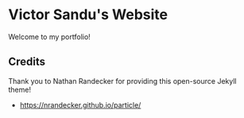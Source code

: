 # Victor Sandu's Website

Welcome to my portfolio!

## Credits

Thank you to Nathan Randecker for providing this open-source Jekyll theme!
- https://nrandecker.github.io/particle/
